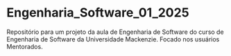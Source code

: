 # Engenharia_Software_01_2025
Repositório para um projeto da aula de Engenharia de Software do curso de Engenharia de Software da Universidade Mackenzie. Focado nos usuários Mentorados.
